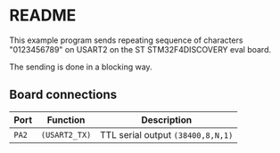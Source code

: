 # README

This example program sends repeating sequence of characters "0123456789" on 
USART2 on the ST STM32F4DISCOVERY eval board.

The sending is done in a blocking way.

## Board connections

| Port  | Function      | Description                       |
| ----- | ------------- | --------------------------------- |
| `PA2` | `(USART2_TX)` | TTL serial output `(38400,8,N,1)` |
